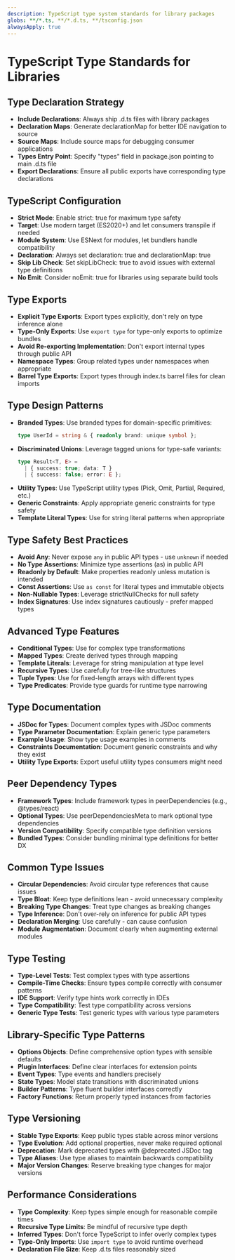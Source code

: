 ```yaml
---
description: TypeScript type system standards for library packages
globs: **/*.ts, **/*.d.ts, **/tsconfig.json
alwaysApply: true
---
```


# TypeScript Type Standards for Libraries

## Type Declaration Strategy
- **Include Declarations**: Always ship .d.ts files with library packages
- **Declaration Maps**: Generate declarationMap for better IDE navigation to source
- **Source Maps**: Include source maps for debugging consumer applications
- **Types Entry Point**: Specify "types" field in package.json pointing to main .d.ts file
- **Export Declarations**: Ensure all public exports have corresponding type declarations

## TypeScript Configuration
- **Strict Mode**: Enable strict: true for maximum type safety
- **Target**: Use modern target (ES2020+) and let consumers transpile if needed
- **Module System**: Use ESNext for modules, let bundlers handle compatibility
- **Declaration**: Always set declaration: true and declarationMap: true
- **Skip Lib Check**: Set skipLibCheck: true to avoid issues with external type definitions
- **No Emit**: Consider noEmit: true for libraries using separate build tools

## Type Exports
- **Explicit Type Exports**: Export types explicitly, don't rely on type inference alone
- **Type-Only Exports**: Use `export type` for type-only exports to optimize bundles
- **Avoid Re-exporting Implementation**: Don't export internal types through public API
- **Namespace Types**: Group related types under namespaces when appropriate
- **Barrel Type Exports**: Export types through index.ts barrel files for clean imports

## Type Design Patterns
- **Branded Types**: Use branded types for domain-specific primitives:
  ```typescript
  type UserId = string & { readonly brand: unique symbol };
  ```
- **Discriminated Unions**: Leverage tagged unions for type-safe variants:
  ```typescript
  type Result<T, E> =
    | { success: true; data: T }
    | { success: false; error: E };
  ```
- **Utility Types**: Use TypeScript utility types (Pick, Omit, Partial, Required, etc.)
- **Generic Constraints**: Apply appropriate generic constraints for type safety
- **Template Literal Types**: Use for string literal patterns when appropriate

## Type Safety Best Practices
- **Avoid Any**: Never expose `any` in public API types - use `unknown` if needed
- **No Type Assertions**: Minimize type assertions (as) in public API
- **Readonly by Default**: Make properties readonly unless mutation is intended
- **Const Assertions**: Use `as const` for literal types and immutable objects
- **Non-Nullable Types**: Leverage strictNullChecks for null safety
- **Index Signatures**: Use index signatures cautiously - prefer mapped types

## Advanced Type Features
- **Conditional Types**: Use for complex type transformations
- **Mapped Types**: Create derived types through mapping
- **Template Literals**: Leverage for string manipulation at type level
- **Recursive Types**: Use carefully for tree-like structures
- **Tuple Types**: Use for fixed-length arrays with different types
- **Type Predicates**: Provide type guards for runtime type narrowing

## Type Documentation
- **JSDoc for Types**: Document complex types with JSDoc comments
- **Type Parameter Documentation**: Explain generic type parameters
- **Example Usage**: Show type usage examples in comments
- **Constraints Documentation**: Document generic constraints and why they exist
- **Utility Type Exports**: Export useful utility types consumers might need

## Peer Dependency Types
- **Framework Types**: Include framework types in peerDependencies (e.g., @types/react)
- **Optional Types**: Use peerDependenciesMeta to mark optional type dependencies
- **Version Compatibility**: Specify compatible type definition versions
- **Bundled Types**: Consider bundling minimal type definitions for better DX

## Common Type Issues
- **Circular Dependencies**: Avoid circular type references that cause issues
- **Type Bloat**: Keep type definitions lean - avoid unnecessary complexity
- **Breaking Type Changes**: Treat type changes as breaking changes
- **Type Inference**: Don't over-rely on inference for public API types
- **Declaration Merging**: Use carefully - can cause confusion
- **Module Augmentation**: Document clearly when augmenting external modules

## Type Testing
- **Type-Level Tests**: Test complex types with type assertions
- **Compile-Time Checks**: Ensure types compile correctly with consumer patterns
- **IDE Support**: Verify type hints work correctly in IDEs
- **Type Compatibility**: Test type compatibility across versions
- **Generic Type Tests**: Test generic types with various type parameters

## Library-Specific Type Patterns
- **Options Objects**: Define comprehensive option types with sensible defaults
- **Plugin Interfaces**: Define clear interfaces for extension points
- **Event Types**: Type events and handlers precisely
- **State Types**: Model state transitions with discriminated unions
- **Builder Patterns**: Type fluent builder interfaces correctly
- **Factory Functions**: Return properly typed instances from factories

## Type Versioning
- **Stable Type Exports**: Keep public types stable across minor versions
- **Type Evolution**: Add optional properties, never make required optional
- **Deprecation**: Mark deprecated types with @deprecated JSDoc tag
- **Type Aliases**: Use type aliases to maintain backwards compatibility
- **Major Version Changes**: Reserve breaking type changes for major versions

## Performance Considerations
- **Type Complexity**: Keep types simple enough for reasonable compile times
- **Recursive Type Limits**: Be mindful of recursive type depth
- **Inferred Types**: Don't force TypeScript to infer overly complex types
- **Type-Only Imports**: Use `import type` to avoid runtime overhead
- **Declaration File Size**: Keep .d.ts files reasonably sized
